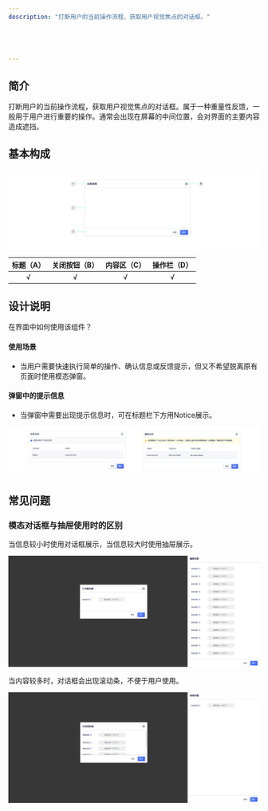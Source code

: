 ```yaml
---
description: "打断用户的当前操作流程，获取用户视觉焦点的对话框。"




---
```


<!--副标题具体写法见源代码模式-->

## 简介

打断用户的当前操作流程，获取用户视觉焦点的对话框。属于一种重量性反馈，一般用于用户进行重要的操作。通常会出现在屏幕的中间位置，会对界面的主要内容造成遮挡。



## 基本构成

![Basic composition](../../../images/Modal/001.png)

| 标题（A） | 关闭按钮（B） | 内容区（C） | 操作栏（D） |
| :-------: | :-----------: | :---------: | :---------: |
|     √     |       √       |      √      |      √      |





## 设计说明

在界面中如何使用该组件？

#### 使用场景    

- 当用户需要快速执行简单的操作、确认信息或反馈提示，但又不希望脱离原有页面时使用模态弹窗。

  

#### 弹窗中的提示信息    

- 当弹窗中需要出现提示信息时，可在标题栏下方用Notice展示。

![001](../../../images/Modal/002.png)



## 常见问题


### 模态对话框与抽屉使用时的区别



<div class="u-md-flex-without-bg">
   <div class="u-md-mr24">
      <p><i class="u-md-suggested"></i>当信息较小时使用对话框展示，当信息较大时使用抽屉展示。</p>
      <img src="../../../images/Modal/003.png" alt="image alt" title="desc" />
   </div>
   <div>
      <p><i class="u-md-not-suggested"></i>当内容较多时，对话框会出现滚动条，不便于用户使用。</p>
      <img src="../../../images/Modal/004.png" alt="image alt" title="desc" />
   </div>
</div>



## 
